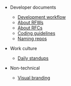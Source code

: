 - Developer documents
  - [Development workflow](articles/developer-workflow.md)
  - [About RFWs](articles/rfw-about.md)
  - [About RFCs](articles/rfc-about.md) 
  - [Coding guidelines](articles/coding-guidelines.md)
  - [Naming repos](articles/repo-naming.md)

- Work culture  
  - [Daily standups](articles/daily-standups.md)

- Non-technical
  - [Visual branding](articles/visual-branding.md)